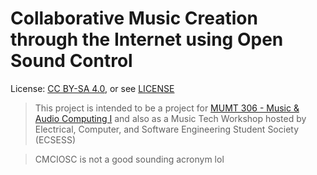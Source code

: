 # Collaborative Music Creation through the Internet using Open Sound Control

License: [CC BY-SA 4.0](https://creativecommons.org/licenses/by-sa/4.0/), or see [LICENSE](./LICENSE)
> This project is intended to be a project for [MUMT 306 - Music & Audio Computing I](https://www.music.mcgill.ca/~gary/306/) and also as a Music Tech Workshop hosted by Electrical, Computer, and Software Engineering Student Society (ECSESS)

> CMCIOSC is not a good sounding acronym lol